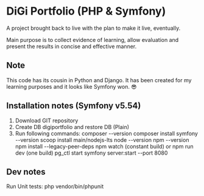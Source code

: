 # DiGi Portfolio (PHP & Symfony)
A project brought back to live with the plan to make it live, eventually.

Main purpose is to collect evidence of learning, allow evaluation and present the results in concise and effective manner.

## Note
This code has its cousin in Python and Django. It has been created for my learning purposes and it looks like Symfony won. 😎

## Installation notes (Symfony v5.54)
1. Download GIT repository
2. Create DB digiportfolio and restore DB (Plain)
3. Run following commands:
composer --version
composer install
symfony --version
scoop install main/nodejs-lts
node --version
npm --version
npm install --legacy-peer-deps
npm watch (constant build) or npm run dev (one build)
pg_ctl start
symfony server:start --port 8080

## Dev notes
Run Unit tests:
php vendor/bin/phpunit